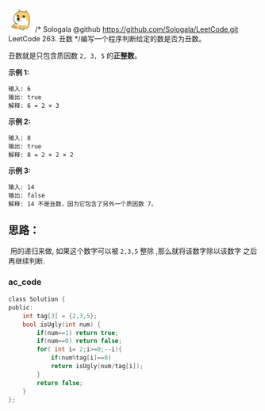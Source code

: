 ![](https://github.com/Sologala/SomeThings/blob/master/face.jpg?raw=true)
/*
    Sologala   @github    https://github.com/Sologala/LeetCode.git
    LeetCode   263. 丑数
*/编写一个程序判断给定的数是否为丑数。

丑数就是只包含质因数 `2, 3, 5` 的**正整数**。

**示例 1:**

```
输入: 6
输出: true
解释: 6 = 2 × 3
```

**示例 2:**

```
输入: 8
输出: true
解释: 8 = 2 × 2 × 2
```

**示例 3:**

```
输入: 14
输出: false 
解释: 14 不是丑数，因为它包含了另外一个质因数 7。
```



## **思路：**

​	用的递归来做, 如果这个数字可以被  `2,3,5` 整除 ,那么就将该数字除以该数字 之后再继续判断.

### **ac_code**
```c
class Solution {
public:
    int tag[3] = {2,3,5};
    bool isUgly(int num) {
        if(num==1) return true;
        if(num==0) return false;
        for( int i= 2;i>=0;--i){
            if(num%tag[i]==0)
            return isUgly(num/tag[i]);
        }
        return false;
    }
};
```

